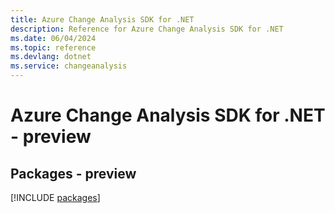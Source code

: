 ```yaml
---
title: Azure Change Analysis SDK for .NET
description: Reference for Azure Change Analysis SDK for .NET
ms.date: 06/04/2024
ms.topic: reference
ms.devlang: dotnet
ms.service: changeanalysis
---
```

# Azure Change Analysis SDK for .NET - preview
## Packages - preview
[!INCLUDE [packages](change-analysis-index.md)]